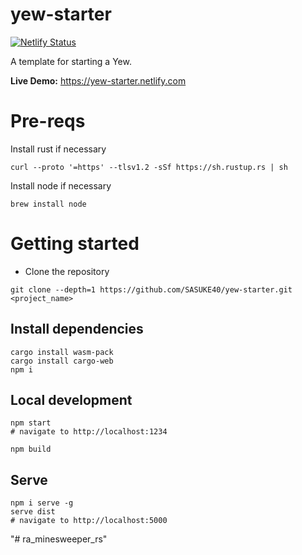 # yew-starter

[![Netlify Status](https://api.netlify.com/api/v1/badges/c0ca5dfc-6d7f-4bf4-9f60-2987a9776f35/deploy-status)](https://app.netlify.com/sites/yew-starter/deploys)

A template for starting a Yew.

**Live Demo:** https://yew-starter.netlify.com

# Pre-reqs

Install rust if necessary

```
curl --proto '=https' --tlsv1.2 -sSf https://sh.rustup.rs | sh
```

Install node if necessary

```
brew install node
```

# Getting started

- Clone the repository

```
git clone --depth=1 https://github.com/SASUKE40/yew-starter.git <project_name>
```

## Install dependencies

```
cargo install wasm-pack
cargo install cargo-web
npm i
```

## Local development

```
npm start
# navigate to http://localhost:1234
```

```
npm build
```

## Serve

```
npm i serve -g
serve dist
# navigate to http://localhost:5000
```
"# ra_minesweeper_rs" 
